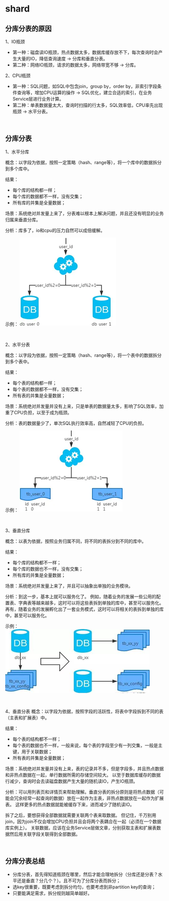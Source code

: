 # shard
## 分库分表的原因
1、IO瓶颈
- 第一种：磁盘读IO瓶颈，热点数据太多，数据库缓存放不下，每次查询时会产生大量的IO，降低查询速度 -> 分库和垂直分表。
- 第二种：网络IO瓶颈，请求的数据太多，网络带宽不够 -> 分库。

2、CPU瓶颈
- 第一种：SQL问题，如SQL中包含join，group by，order by，非索引字段条件查询等，增加CPU运算的操作 -> SQL优化，建立合适的索引，在业务Service层进行业务计算。
- 第二种：单表数据量太大，查询时扫描的行太多，SQL效率低，CPU率先出现瓶颈 -> 水平分表。

<br>

## 分库分表
1、水平分库

概念：以字段为依据，按照一定策略（hash、range等），将一个库中的数据拆分到多个库中。

结果：
- 每个库的结构都一样；
- 每个库的数据都不一样，没有交集；
- 所有库的并集是全量数据；

场景：系统绝对并发量上来了，分表难以根本上解决问题，并且还没有明显的业务归属来垂直分库。

分析：库多了，io和cpu的压力自然可以成倍缓解。

示例：
<img src="./pic/水平分库示例.png" />

<br>

2、水平分表

概念：以字段为依据，按照一定策略（hash、range等），将一个表中的数据拆分到多个表中。

结果：
- 每个表的结构都一样；
- 每个表的数据都不一样，没有交集；
- 所有表的并集是全量数据；

场景：系统绝对并发量并没有上来，只是单表的数据量太多，影响了SQL效率，加重了CPU负担，以至于成为瓶颈。

分析：表的数据量少了，单次SQL执行效率高，自然减轻了CPU的负担。

示例：
<img src="./pic/水平分表示意图.png" />

<br>

3、垂直分库

概念：以表为依据，按照业务归属不同，将不同的表拆分到不同的库中。

结果：
- 每个库的结构都不一样；
- 每个库的数据也不一样，没有交集；
- 所有库的并集是全量数据；

场景：系统绝对并发量上来了，并且可以抽象出单独的业务模块。

分析：到这一步，基本上就可以服务化了。
例如，随着业务的发展一些公用的配置表、字典表等越来越多，这时可以将这些表拆到单独的库中，甚至可以服务化。
再有，随着业务的发展孵化出了一套业务模式，这时可以将相关的表拆到单独的库中，甚至可以服务化。

示例：
<img src="./pic/垂直分库示意图.png" />

<br>

4、垂直分表
概念：以字段为依据，按照字段的活跃性，将表中字段拆到不同的表（主表和扩展表）中。

结果：
- 每个表的结构都不一样；
- 每个表的数据也不一样，一般来说，每个表的字段至少有一列交集，一般是主键，用于关联数据；
- 所有表的并集是全量数据；

场景：系统绝对并发量并没有上来，表的记录并不多，但是字段多，并且热点数据和非热点数据在一起，单行数据所需的存储空间较大。
以至于数据库缓存的数据行减少，查询时会去读磁盘数据产生大量的随机读IO，产生IO瓶颈。

分析：可以用列表页和详情页来帮助理解。垂直分表的拆分原则是将热点数据（可能会冗余经常一起查询的数据）放在一起作为主表，非热点数据放在一起作为扩展表。
这样更多的热点数据就能被缓存下来，进而减少了随机读IO。

拆了之后，要想获得全部数据就需要关联两个表来取数据。
但记住，千万别用join，因为join不仅会增加CPU负担并且会将两个表耦合在一起（必须在一个数据库实例上）。
关联数据，应该在业务Service层做文章，分别获取主表和扩展表数据然后用关联字段关联得到全部数据。

<br>

## 分库分表总结
- 分库分表，首先得知道瓶颈在哪里，然后才能合理地拆分（分库还是分表？水平还是垂直？分几个？）。且不可为了分库分表而拆分；
- 选key很重要，既要考虑到拆分均匀，也要考虑到非partition key的查询；
- 只要能满足需求，拆分规则越简单越好。
